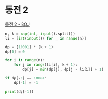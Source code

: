 # 동전 2

[동전 2 - BOJ](https://www.acmicpc.net/problem/2294)

```py
n, k = map(int, input().split())
li = [int(input()) for _ in range(n)]

dp = [10001] * (k + 1)
dp[0] = 0

for i in range(n):
    for j in range(li[i], k + 1):
        dp[j] = min(dp[j], dp[j - li[i]] + 1)

if dp[-1] == 10001:
    dp[-1] = -1

print(dp[-1])
```
